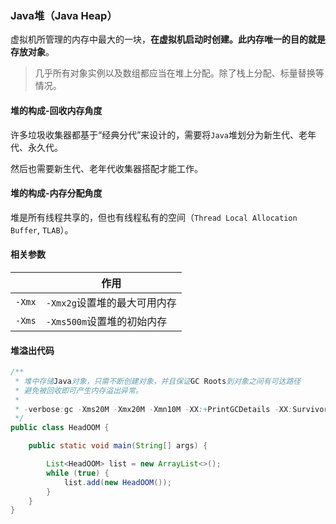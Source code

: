 ### Java堆（Java Heap）

虚拟机所管理的内存中最大的一块，**在虚拟机启动时创建。此内存唯一的目的就是存放对象**。

> 几乎所有对象实例以及数组都应当在堆上分配。除了栈上分配、标量替换等情况。



#### 堆的构成-回收内存角度

许多垃圾收集器都基于“经典分代”来设计的，需要将`Java`堆划分为新生代、老年代、永久代。

然后也需要新生代、老年代收集器搭配才能工作。



#### 堆的构成-内存分配角度

堆是所有线程共享的，但也有线程私有的空间（`Thread Local Allocation Buffer`, `TLAB`）。



#### 相关参数

|        | 作用                         |
| ------ | ---------------------------- |
| `-Xmx` | `-Xmx2g`设置堆的最大可用内存 |
| `-Xms` | `-Xms500m`设置堆的初始内存   |



#### 堆溢出代码

```Java
/**
 * 堆中存储Java对象，只需不断创建对象，并且保证GC Roots到对象之间有可达路径
 * 避免被回收即可产生内存溢出异常。
 *
 * -verbose:gc -Xms20M -Xmx20M -Xmn10M -XX:+PrintGCDetails -XX:SurvivorRatio=8
 */
public class HeadOOM {

    public static void main(String[] args) {

        List<HeadOOM> list = new ArrayList<>();
        while (true) {
            list.add(new HeadOOM());
        }
    }
}
```

